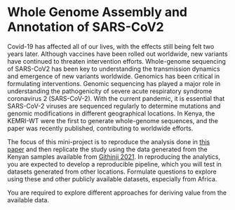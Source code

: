 # Whole Genome Assembly and Annotation of SARS-CoV2

Covid-19 has affected all of our lives, with the effects still being felt two years later. Although vaccines have been rolled out worldwide, new variants have continued to threaten intervention efforts. Whole-genome sequencing of SARS-CoV2 has been key to understanding the transmission dynamics and emergence of new variants worldwide. Genomics has been critical in formulating interventions. Genomic sequencing has played a major role in understanding the pathogenicity of severe acute respiratory syndrome coronavirus 2 (SARS-CoV-2). With the current pandemic, it is essential that SARS-CoV-2 viruses are sequenced regularly to determine mutations and genomic modifications in different geographical locations. In Kenya, the KEMRI-WT were the first to generate whole-genome sequences, and the paper was recently published, contributing to worldwide efforts.

The focus of this mini-project is to reproduce the analysis done in [this paper](https://www.frontiersin.org/articles/10.3389/fgene.2020.612571/full) and then replicate the study using the data generated from the Kenyan samples available from [Githinji 2021](https://www.nature.com/articles/s41467-021-25137-x). In reproducing the analytics, you are expected to develop a reproducible pipeline, which you will test in datasets generated from other locations. Formulate questions to explore using these and other publicly available datasets, especially from Africa. 

You are required to explore different approaches for deriving value from the available data. 
